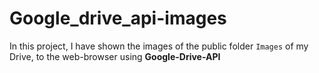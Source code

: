 # Google_drive_api-images
In this project, I have shown the images of the public folder `Images` of my Drive, to the web-browser using <b>Google-Drive-API</b>
